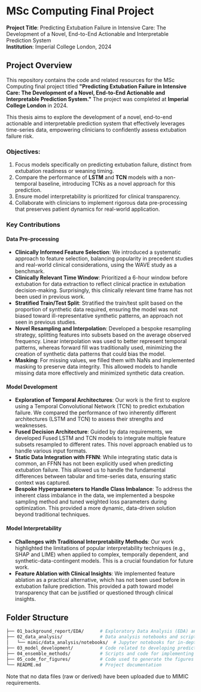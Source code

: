 # MSc Computing Final Project

**Project Title**: Predicting Extubation Failure in Intensive Care: The Development of a Novel, End-to-End Actionable and Interpretable Prediction System  
**Institution**: Imperial College London, 2024

## Project Overview

This repository contains the code and related resources for the MSc Computing final project titled **"Predicting Extubation Failure in Intensive Care: The Development of a Novel, End-to-End Actionable and Interpretable Prediction System."** The project was completed at **Imperial College London** in 2024.

This thesis aims to explore the development of a novel, end-to-end actionable and interpretable prediction system that effectively leverages time-series data, empowering clinicians to confidently assess extubation failure risk.

### Objectives:
1. Focus models specifically on predicting extubation failure, distinct from extubation readiness or weaning timing.
2. Compare the performance of **LSTM** and **TCN** models with a non-temporal baseline, introducing TCNs as a novel approach for this prediction.
3. Ensure model interpretability is prioritized for clinical transparency.
4. Collaborate with clinicians to implement rigorous data pre-processing that preserves patient dynamics for real-world application.

### Key Contributions

#### Data Pre-processing
- **Clinically Informed Feature Selection**: We introduced a systematic approach to feature selection, balancing popularity in precedent studies and real-world clinical considerations, using the WAVE study as a benchmark.
- **Clinically Relevant Time Window**: Prioritized a 6-hour window before extubation for data extraction to reflect clinical practice in extubation decision-making. Surprisingly, this clinically relevant time frame has not been used in previous work.
- **Stratified Train/Test Split**: Stratified the train/test split based on the proportion of synthetic data required, ensuring the model was not biased toward ill-representative synthetic patterns, an approach not seen in previous studies.
- **Novel Resampling and Interpolation**: Developed a bespoke resampling strategy, splitting features into subsets based on the average observed frequency. Linear interpolation was used to better represent temporal patterns, whereas forward fill was traditionally used, minimizing the creation of synthetic data patterns that could bias the model.
- **Masking**: For missing values, we filled them with NaNs and implemented masking to preserve data integrity. This allowed models to handle missing data more effectively and minimized synthetic data creation.

#### Model Development
- **Exploration of Temporal Architectures**: Our work is the first to explore using a Temporal Convolutional Network (TCN) to predict extubation failure. We compared the performance of two inherently different architectures (LSTM and TCN) to assess their strengths and weaknesses.
- **Fused Decision Architecture**: Guided by data requirements, we developed Fused LSTM and TCN models to integrate multiple feature subsets resampled to different rates. This novel approach enabled us to handle various input formats.
- **Static Data Integration with FFNN**: While integrating static data is common, an FFNN has not been explicitly used when predicting extubation failure. This allowed us to handle the fundamental differences between tabular and time-series data, ensuring static context was captured.
- **Bespoke Hyperparameters to Handle Class Imbalance**: To address the inherent class imbalance in the data, we implemented a bespoke sampling method and tuned weighted loss parameters during optimization. This provided a more dynamic, data-driven solution beyond traditional techniques.

#### Model Interpretability
- **Challenges with Traditional Interpretability Methods**: Our work highlighted the limitations of popular interpretability techniques (e.g., SHAP and LIME) when applied to complex, temporally dependent, and synthetic-data-contingent models. This is a crucial foundation for future work.
- **Feature Ablation with Clinical Insights**: We implemented feature ablation as a practical alternative, which has not been used before in extubation failure prediction. This provided a path toward model transparency that can be justified or questioned through clinical insights.


## Folder Structure

```bash
├── 01_background_report/EDA/      # Exploratory Data Analysis (EDA) and background research for the project
├── 02_data_analysis/              # Data analysis notebooks and scripts, including MIMIC-IV data analysis
│   └── mimic/data_analysis/notebooks/  # Jupyter notebooks for in-depth data analysis
├── 03_model_development/          # Code related to developing prediction models, including LSTM, TCN, etc.
├── 04_ensemble_methods/           # Scripts and code for implementing ensemble methods to improve prediction performance
├── 05_code_for_figures/           # Code used to generate the figures and visualizations in the thesis
└── README.md                      # Project documentation
```

Note that no data files (raw or derived) have been uploaded due to MIMIC requirements.
